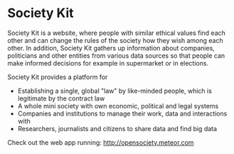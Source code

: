 # Society Kit #

Society Kit is a website, where people with similar ethical values find each other and can change the rules of the society how they wish among each other. In addition, Society Kit gathers up information about companies, politicians and other entities from various data sources so that people can make informed decisions for example in supermarket or in elections.

Society Kit provides a platform for
* Establishing a single, global "law" by like-minded people, which is legitimate by the contract law
* A whole mini society with own economic, political and legal systems
* Companies and institutions to manage their work, data and interactions with
* Researchers, journalists and citizens to share data and find big data

Check out the web app running: http://opensociety.meteor.com
